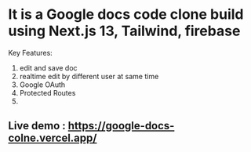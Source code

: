 #  It is a Google docs code clone build using Next.js 13, Tailwind, firebase

Key Features:
1. edit and save doc
2. realtime edit by different user at same time
3. Google OAuth
4. Protected Routes
5. 

## Live demo : https://google-docs-colne.vercel.app/
